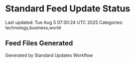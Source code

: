 # Standard Feed Update Status
Last updated: Tue Aug  5 07:30:24 UTC 2025
Categories: technology,business,world

## Feed Files Generated

Generated by Standard Updates Workflow
